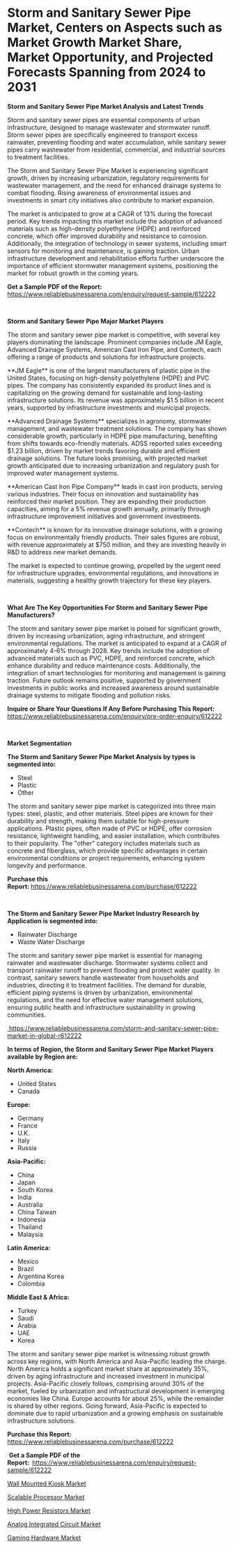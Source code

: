 <p><h1>Storm and Sanitary Sewer Pipe Market, Centers on Aspects such as Market Growth Market Share, Market Opportunity, and Projected Forecasts Spanning from 2024 to 2031</h1></p><p><strong>Storm and Sanitary Sewer Pipe Market Analysis and Latest Trends</strong></p>
<p><p>Storm and sanitary sewer pipes are essential components of urban infrastructure, designed to manage wastewater and stormwater runoff. Storm sewer pipes are specifically engineered to transport excess rainwater, preventing flooding and water accumulation, while sanitary sewer pipes carry wastewater from residential, commercial, and industrial sources to treatment facilities.</p><p>The Storm and Sanitary Sewer Pipe Market is experiencing significant growth, driven by increasing urbanization, regulatory requirements for wastewater management, and the need for enhanced drainage systems to combat flooding. Rising awareness of environmental issues and investments in smart city initiatives also contribute to market expansion. </p><p>The market is anticipated to grow at a CAGR of 13% during the forecast period. Key trends impacting this market include the adoption of advanced materials such as high-density polyethylene (HDPE) and reinforced concrete, which offer improved durability and resistance to corrosion. Additionally, the integration of technology in sewer systems, including smart sensors for monitoring and maintenance, is gaining traction. Urban infrastructure development and rehabilitation efforts further underscore the importance of efficient stormwater management systems, positioning the market for robust growth in the coming years.</p></p>
<p><strong>Get a Sample PDF of the Report:&nbsp;</strong> <a href="https://www.reliablebusinessarena.com/enquiry/request-sample/612222?utm_campaign=1278&utm_medium=2&utm_source=Github&utm_content=ia&utm_term=29092024&utm_id=storm-and-sanitary-sewer-pipe">https://www.reliablebusinessarena.com/enquiry/request-sample/612222</a></p>
<p>&nbsp;</p>
<p><strong>Storm and Sanitary Sewer Pipe Major Market Players</strong></p>
<p><p>The storm and sanitary sewer pipe market is competitive, with several key players dominating the landscape. Prominent companies include JM Eagle, Advanced Drainage Systems, American Cast Iron Pipe, and Contech, each offering a range of products and solutions for infrastructure projects.</p><p>**JM Eagle** is one of the largest manufacturers of plastic pipe in the United States, focusing on high-density polyethylene (HDPE) and PVC pipes. The company has consistently expanded its product lines and is capitalizing on the growing demand for sustainable and long-lasting infrastructure solutions. Its revenue was approximately $1.5 billion in recent years, supported by infrastructure investments and municipal projects.</p><p>**Advanced Drainage Systems** specializes in agronomy, stormwater management, and wastewater treatment solutions. The company has shown considerable growth, particularly in HDPE pipe manufacturing, benefiting from shifts towards eco-friendly materials. ADSS reported sales exceeding $1.23 billion, driven by market trends favoring durable and efficient drainage solutions. The future looks promising, with projected market growth anticipated due to increasing urbanization and regulatory push for improved water management systems.</p><p>**American Cast Iron Pipe Company** leads in cast iron products, serving various industries. Their focus on innovation and sustainability has reinforced their market position. They are expanding their production capacities, aiming for a 5% revenue growth annually, primarily through infrastructure improvement initiatives and government investments.</p><p>**Contech** is known for its innovative drainage solutions, with a growing focus on environmentally friendly products. Their sales figures are robust, with revenue approximately at $750 million, and they are investing heavily in R&D to address new market demands.</p><p>The market is expected to continue growing, propelled by the urgent need for infrastructure upgrades, environmental regulations, and innovations in materials, suggesting a healthy growth trajectory for these key players.</p></p>
<p>&nbsp;</p>
<p><strong>What Are The Key Opportunities For Storm and Sanitary Sewer Pipe Manufacturers?</strong></p>
<p><p>The storm and sanitary sewer pipe market is poised for significant growth, driven by increasing urbanization, aging infrastructure, and stringent environmental regulations. The market is anticipated to expand at a CAGR of approximately 4-6% through 2028. Key trends include the adoption of advanced materials such as PVC, HDPE, and reinforced concrete, which enhance durability and reduce maintenance costs. Additionally, the integration of smart technologies for monitoring and management is gaining traction. Future outlook remains positive, supported by government investments in public works and increased awareness around sustainable drainage systems to mitigate flooding and pollution risks.</p></p>
<p><strong>Inquire or Share Your Questions If Any Before Purchasing This Report:</strong> <a href="https://www.reliablebusinessarena.com/enquiry/pre-order-enquiry/612222?utm_campaign=1278&utm_medium=2&utm_source=Github&utm_content=ia&utm_term=29092024&utm_id=storm-and-sanitary-sewer-pipe">https://www.reliablebusinessarena.com/enquiry/pre-order-enquiry/612222</a></p>
<p>&nbsp;</p>
<p><strong>Market Segmentation</strong></p>
<p><strong>The Storm and Sanitary Sewer Pipe Market Analysis by types is segmented into:</strong></p>
<p><ul><li>Steel</li><li>Plastic</li><li>Other</li></ul></p>
<p><p>The storm and sanitary sewer pipe market is categorized into three main types: steel, plastic, and other materials. Steel pipes are known for their durability and strength, making them suitable for high-pressure applications. Plastic pipes, often made of PVC or HDPE, offer corrosion resistance, lightweight handling, and easier installation, which contributes to their popularity. The "other" category includes materials such as concrete and fiberglass, which provide specific advantages in certain environmental conditions or project requirements, enhancing system longevity and performance.</p></p>
<p><strong>Purchase this Report:&nbsp;</strong><a href="https://www.reliablebusinessarena.com/purchase/612222?utm_campaign=1278&utm_medium=2&utm_source=Github&utm_content=ia&utm_term=29092024&utm_id=storm-and-sanitary-sewer-pipe">https://www.reliablebusinessarena.com/purchase/612222</a></p>
<p>&nbsp;</p>
<p><strong>The Storm and Sanitary Sewer Pipe Market Industry Research by Application is segmented into:</strong></p>
<p><ul><li>Rainwater Discharge</li><li>Waste Water Discharge</li></ul></p>
<p><p>The storm and sanitary sewer pipe market is essential for managing rainwater and wastewater discharge. Stormwater systems collect and transport rainwater runoff to prevent flooding and protect water quality. In contrast, sanitary sewers handle wastewater from households and industries, directing it to treatment facilities. The demand for durable, efficient piping systems is driven by urbanization, environmental regulations, and the need for effective water management solutions, ensuring public health and infrastructure sustainability in growing communities.</p></p>
<p><a href="https://www.reliablebusinessarena.com/storm-and-sanitary-sewer-pipe-market-in-global-r612222?utm_campaign=1278&utm_medium=2&utm_source=Github&utm_content=ia&utm_term=29092024&utm_id=storm-and-sanitary-sewer-pipe">&nbsp;https://www.reliablebusinessarena.com/storm-and-sanitary-sewer-pipe-market-in-global-r612222</a></p>
<p><strong>In terms of Region, the Storm and Sanitary Sewer Pipe Market Players available by Region are:</strong></p>
<p>
    <p> <strong> North America: </strong>
        <ul>
            <li>United States</li>
            <li>Canada</li>
        </ul>
        </p> 
    <p> <strong> Europe: </strong>
        <ul>
            <li>Germany</li>
            <li>France</li>
            <li>U.K.</li>
            <li>Italy</li>
            <li>Russia</li>
        </ul>
        </p> 
    <p> <strong> Asia-Pacific: </strong>
        <ul>
            <li>China</li>
            <li>Japan</li>
            <li>South Korea</li>
            <li>India</li>
            <li>Australia</li>
            <li>China Taiwan</li>
            <li>Indonesia</li>
            <li>Thailand</li>
            <li>Malaysia</li>
        </ul>
        </p> 
    <p> <strong> Latin America: </strong>
        <ul>
            <li>Mexico</li>
            <li>Brazil</li>
            <li>Argentina Korea</li>
            <li>Colombia</li>
        </ul>
        </p> 
    <p> <strong> Middle East & Africa: </strong>
        <ul>
            <li>Turkey</li>
            <li>Saudi</li>
            <li>Arabia</li>
            <li>UAE</li>
            <li>Korea</li>
        </ul>
    </p>
    </p>
<p><p>The storm and sanitary sewer pipe market is witnessing robust growth across key regions, with North America and Asia-Pacific leading the charge. North America holds a significant market share at approximately 35%, driven by aging infrastructure and increased investment in municipal projects. Asia-Pacific closely follows, comprising around 30% of the market, fueled by urbanization and infrastructural development in emerging economies like China. Europe accounts for about 25%, while the remainder is shared by other regions. Going forward, Asia-Pacific is expected to dominate due to rapid urbanization and a growing emphasis on sustainable infrastructure solutions.</p></p>
<p><strong>Purchase this Report: </strong><a href="https://www.reliablebusinessarena.com/purchase/612222?utm_campaign=1278&utm_medium=2&utm_source=Github&utm_content=ia&utm_term=29092024&utm_id=storm-and-sanitary-sewer-pipe">https://www.reliablebusinessarena.com/purchase/612222</a></p>
<p>&nbsp;<strong>Get a Sample PDF of the Report:&nbsp;&nbsp;</strong><a href="https://www.reliablebusinessarena.com/enquiry/request-sample/612222?utm_campaign=1278&utm_medium=2&utm_source=Github&utm_content=ia&utm_term=29092024&utm_id=storm-and-sanitary-sewer-pipe">https://www.reliablebusinessarena.com/enquiry/request-sample/612222</a></p>
<p><strong></strong></p>
<p><p><a href="https://www.linkedin.com/pulse/wall-mounted-kiosk-market-research-report-exploring-size-1hk1e?utm_campaign=1278&utm_medium=2&utm_source=Github&utm_content=ia&utm_term=29092024&utm_id=storm-and-sanitary-sewer-pipe">Wall Mounted Kiosk Market</a></p><p><a href="https://www.linkedin.com/pulse/insights-scalable-processor-market-players-size-geographical-feope?utm_campaign=1278&utm_medium=2&utm_source=Github&utm_content=ia&utm_term=29092024&utm_id=storm-and-sanitary-sewer-pipe">Scalable Processor Market</a></p><p><a href="https://www.linkedin.com/pulse/global-market-pulse-trends-growth-analysis-high-power-resistors-c9c9e?utm_campaign=1278&utm_medium=2&utm_source=Github&utm_content=ia&utm_term=29092024&utm_id=storm-and-sanitary-sewer-pipe">High Power Resistors Market</a></p><p><a href="https://issuu.com/reportprime-2/docs/analog-integrated-circuit-market-si_6d3290d0b290ce?utm_campaign=1278&utm_medium=2&utm_source=Github&utm_content=ia&utm_term=29092024&utm_id=storm-and-sanitary-sewer-pipe">Analog Integrated Circuit Market</a></p><p><a href="https://issuu.com/reportprime-2/docs/gaming-hardware-market-size-2030.pp_40eec9c2290b44?utm_campaign=1278&utm_medium=2&utm_source=Github&utm_content=ia&utm_term=29092024&utm_id=storm-and-sanitary-sewer-pipe">Gaming Hardware Market</a></p></p>